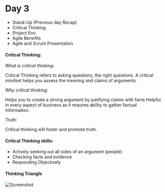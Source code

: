 # Day 3

- Stand-Up (Previous day Recap)
- Critical Thinking
- Project Env
- Agile Benefits
- Agile and Scrum Presentation

#### Critical Thinking:

_What is critical thinking:_

Critical Thinking refers to asking questions, the right questions.
A critical mindset helps you assess the meaning and claims of arguments.

_Why critical thinking:_

Helps you to create a strong argument by justifying claims with facts 
Helpful in every aspect of business as it requires ability to gather factual information.

_Truth:_ 

Critical thinking will foster and promote truth.

#### Critical Thinking skills:

- Actively seeking out all sides of an argument (people) 
- Checking facts and evidence
- Responding Objectively

#### Thinking Triangle

![Screenshot](C:\Users\Sous-Chef\Desktop\eng74\Business_week\day3)

